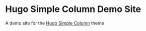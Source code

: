 # Hugo Simple Column Demo Site
A demo site for the [Hugo Simple Column](https://github.com/MaxwellBuchholz/hugo-simple-column) theme
